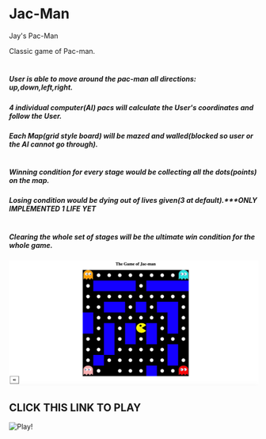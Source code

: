 # Jac-Man
Jay's Pac-Man

Classic game of Pac-man.
#
##### User is able to move around the pac-man all directions: up,down,left,right. 
##### 4 individual computer(AI) pacs will calculate the User's coordinates and follow the User. 
##### Each Map(grid style board) will be mazed and walled(blocked so user or the AI cannot go through).
#
##### Winning condition for every stage would be collecting all the dots(points) on the map.
##### Losing condition would be dying out of lives given(3 at default).***ONLY IMPLEMENTED 1 LIFE YET
#
##### Clearing the whole set of stages will be the ultimate win condition for the whole game.





![image info](./img/screenshot.png)



## CLICK THIS LINK TO PLAY
![Play!](https://hj7park.github.io/Jac-Man)



  

